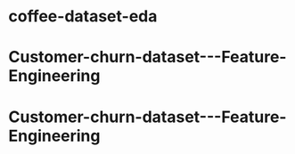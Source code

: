 # coffee-dataset-eda
# Customer-churn-dataset---Feature-Engineering
# Customer-churn-dataset---Feature-Engineering
